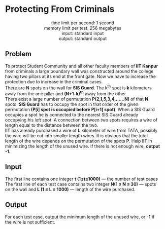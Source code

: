 # Protecting From Criminals
<div align="center">time limit per second: 1 second</div>
<div align="center">memory limit per test: 256 megabytes</div>
<div align="center">input: standard input</div>
<div align="center">output: standard output</div>

## Problem
To protect Student Community and all other faculty members of **IIT Kanpur** from criminals a large boundary wall was constructed around the college having two pillars at its end at the front gate. Now we have to increase the protection due to increase in the criminal cases.<br>
There are **N** spots on the wall for **SIS Guard**. The k<sup>th</sup> spot is **k** kilometers away from the one pillar and **(N+1-k)<sup>th</sup>** away from the other. <br>
There exist a large number of permutation **P(2,1,5,3,4,……N)** of that **N** spots. **SIS Guard** has to occupy the spot in that order of the given permutation **(P[i] spot is occupied before P[i+1] spot)**. When a SIS Guard occupies a spot he is connected to the nearest SIS Guard already occupying his left spot. A connection between two spots requires a wire of length equal to the distance between the two.<br>
IIT has already purchased a wire of **L** kilometer of wire from TATA, possibly the wire will be cut into smaller length wires. It is obvious that the total length of the wire depends on the permutation of the spots **P**. Help IIT in minimizing the length of the unused wire. If there is not enough wire, **output -1**.<br>
## Input
The first line contains one integer **t (1≤t≤1000)** — the number of test cases<br> 
The first line of each test case contains two integer  **N(1 ≤ N ≤ 30)** — spots on the wall and **L (1 ≤ L ≤ 1000)** — length of the wire purchased.
## Output
For each test case, output the minimum length of the unused wire, or **-1** if the wire is not sufficient.
